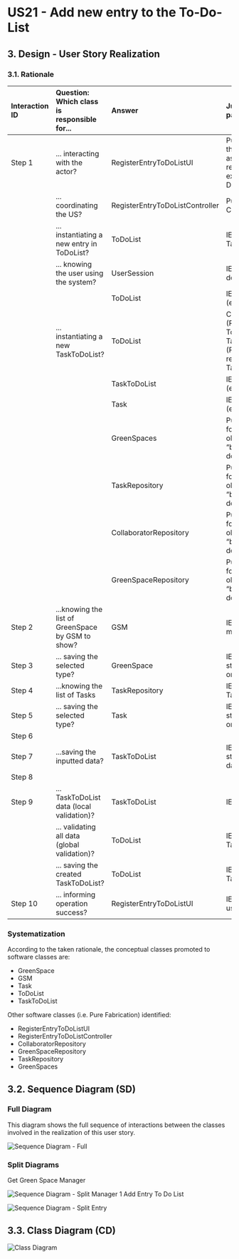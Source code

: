 # US21 - Add new entry to the To-Do-List

## 3. Design - User Story Realization

### 3.1. Rationale

| Interaction ID | Question: Which class is responsible for...       | Answer                          | Justification (with patterns)                                                                                                       |
|:---------------|:--------------------------------------------------|:--------------------------------|:------------------------------------------------------------------------------------------------------------------------------------|
| Step 1  		     | 	... interacting with the actor?                  | RegisterEntryToDoListUI         | Pure Fabrication: there is no reason to assign this responsibility to any existing class in the Domain Model.                       |
| 			  		        | 	... coordinating the US?                         | RegisterEntryToDoListController | Pure Fabrication: Controller                                                                                                        |
| 			  		        | 	... instantiating a new entry in ToDoList?       | ToDoList                        | IE: knows/has its own TaskToDoList                                                                                                  |
| 			  		        | ... knowing the user using the system?            | UserSession                     | IE: cf. A&A component documentation.                                                                                                |
| 			  		        | 							                                           | ToDoList                        | IE: knows its own data (e.g. TaskToDoList)                                                                                          |
| 			  		        | 	... instantiating a new TaskToDoList?            | ToDoList                        | Creator: <br/>(Rule 1): in the DM ToDoList has a TaskToDoList(Entries). <br/>(Rule 2) : ToDoList records instances of TaskToDoList. |
| 			  		        | 							                                           | TaskToDoList                    | IE: knows its own data (e.g. urgency)                                                                                               |
| 			  		        | 							                                           | Task                            | IE: knows its own data (e.g. description)                                                                                           |
| 			  		        | 							                                           | GreenSpaces                     | Pure Fabrication: they form a collection of objects that do not “belong” to any domain object/class.                                |
| 			  		        | 							                                           | TaskRepository                  | Pure Fabrication: they form a collection of objects that do not “belong” to any domain object/class.                                |
| 			  		        | 							                                           | CollaboratorRepository          | Pure Fabrication: they form a collection of objects that do not “belong” to any domain object/class.                                |
| 			  		        | 							                                           | GreenSpaceRepository            | Pure Fabrication: they form a collection of objects that do not “belong” to any domain object/class.                                |
| Step 2         | ...knowing the list of GreenSpace by GSM to show? | GSM                             | IE:GreenSpace list managed by GSM.                                                                                                  |
| Step 3         | ... saving the selected type?                     | GreenSpace                      | IE: object created in step 1 is classified in one type.                                                                             |
| Step 4         | ...knowing the list of Tasks                      | TaskRepository                  | IE: knows/has its own Tasks                                                                                                         |
| Step 5         | ... saving the selected type?                     | Task                            | IE: object created in step 1 is classified in one type.                                                                             |
| Step 6         |                                                   |                                 |                                                                                                                                     |
| Step 7  		     | 	...saving the inputted data?                     | TaskToDoList                    | IE: object created in step 1 has its own data.                                                                                      |
| Step 8         |                                                   |                                 |                                                                                                                                     |
| Step 9  		     | 	...  TaskToDoList data (local validation)?       | TaskToDoList                    | IE: owns its data.                                                                                                                  | 
| 			  		        | 	... validating all data (global validation)?     | ToDoList                        | IE: knows all its TaskToDoList.                                                                                                     | 
| 			  		        | 	... saving the created TaskToDoList?             | ToDoList                        | IE: owns all its TaskToDoList.                                                                                                      | 
| Step 10  		    | 	... informing operation success?                 | RegisterEntryToDoListUI         | IE: is responsible for user interactions.                                                                                           | 

### Systematization ##

According to the taken rationale, the conceptual classes promoted to software classes are:

* GreenSpace
* GSM
* Task
* ToDoList
* TaskToDoList

Other software classes (i.e. Pure Fabrication) identified:

* RegisterEntryToDoListUI
* RegisterEntryToDoListController
* CollaboratorRepository
* GreenSpaceRepository
* TaskRepository
* GreenSpaces

## 3.2. Sequence Diagram (SD)

### Full Diagram

This diagram shows the full sequence of interactions between the classes involved in the realization of this user story.

![Sequence Diagram - Full](svg/us21-sequence-diagram.svg)

### Split Diagrams

Get Green Space Manager

![Sequence Diagram - Split Manager](../../us20/03.design/svg/us20-partial-sequence-diagram-get-GSM.svg)
1
Add Entry To Do List

![Sequence Diagram - Split Entry](svg/us21-sequence-diagram-partial-add-to-do-list.svg)

## 3.3. Class Diagram (CD)

![Class Diagram](svg/us21-class-diagram.svg)